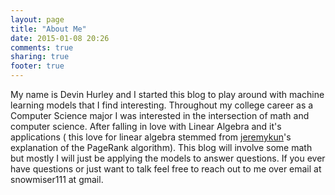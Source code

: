 ```yaml
---
layout: page
title: "About Me"
date: 2015-01-08 20:26
comments: true
sharing: true
footer: true
---
```

My name is Devin Hurley and I started this blog to play around with 
machine learning models that I find interesting.  Throughout my college career
as a Computer Science major I was interested in the intersection of math and 
computer science.  After falling in love with Linear Algebra and it's
applications ( this love for linear algebra stemmed from [jeremykun](http://jeremykun.com/)'s 
explanation of the PageRank algorithm). This blog will involve some math but 
mostly I will just be applying the models to answer questions.  If you ever 
have questions or just want to talk feel free to reach out to me over email at
snowmiser111 at gmail.
